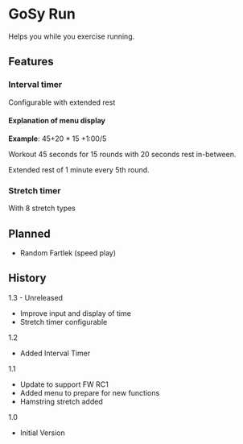 GoSy Run
================

Helps you while you exercise running.

Features
----------------

### Interval timer
Configurable with extended rest

#### Explanation of menu display
**Example**: 45+20 * 15 +1:00/5

Workout 45 seconds for 15 rounds with 20 seconds rest in-between.

Extended rest of 1 minute every 5th round.

### Stretch timer
With 8 stretch types

Planned
----------------
* Random Fartlek (speed play)

History
----------------
1.3 - Unreleased
* Improve input and display of time
* Stretch timer configurable

1.2
* Added Interval Timer

1.1
* Update to support FW RC1
* Added menu to prepare for new functions
* Hamstring stretch added

1.0
* Initial Version
